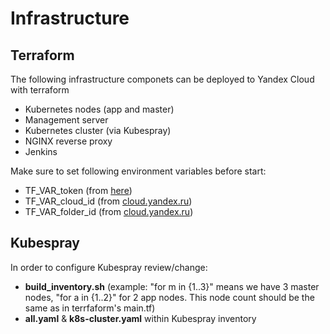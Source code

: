 # Infrastructure
## Terraform
The following infrastructure componets can be deployed to Yandex Cloud with terraform
* Kubernetes nodes (app and master)
* Management server
* Kubernetes cluster (via Kubespray)
* NGINX reverse proxy
* Jenkins

Make sure to set following environment variables before start:
* TF_VAR_token (from [here](https://yandex.cloud/ru/docs/iam/concepts/authorization/oauth-token))
* TF_VAR_cloud_id (from [cloud.yandex.ru](https://console.yandex.cloud/))
* TF_VAR_folder_id (from [cloud.yandex.ru](https://console.yandex.cloud/))

## Kubespray
In order to configure Kubespray review/change:
* **build_inventory.sh** (example: "for m in {1..3}" means we have 3 master nodes, "for a in {1..2}" for 2 app nodes. This node count should be the same as in terrfaform's main.tf)
* **all.yaml** & **k8s-cluster.yaml** within Kubespray inventory
